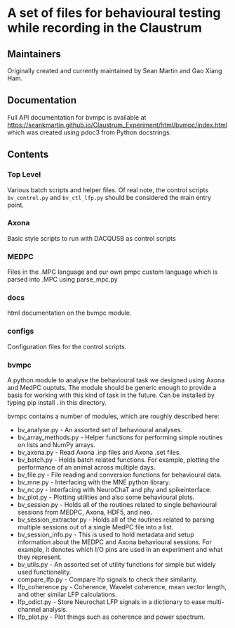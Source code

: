 # A set of files for behavioural testing while recording in the Claustrum

## Maintainers

Originally created and currently maintained by Sean Martin and Gao Xiang Ham.

## Documentation

Full API documentation for bvmpc is available at https://seankmartin.github.io/Claustrum_Experiment/html/bvmpc/index.html which was created using pdoc3 from Python docstrings.

## Contents

### Top Level

Various batch scripts and helper files. Of real note, the control scripts `bv_control.py` and `bv_ctl_lfp.py` should be considered the main entry point.

### Axona

Basic style scripts to run with DACQUSB as control scripts

### MEDPC

Files in the .MPC language and our own pmpc custom language which is parsed into .MPC using parse_mpc.py

### docs

html documentation on the bvmpc module.

### configs

Configuration files for the control scripts.

### bvmpc

A python module to analyse the behavioural task we designed using Axona and MedPC ouptuts. The module should be generic enough to provide a basis for working with this kind of task in the future. Can be installed by typing pip install . in this directory.

bvmpc contains a number of modules, which are roughly described here:

- bv_analyse.py - An assorted set of behavioural analyses.
- bv_array_methods.py - Helper functions for performing simple routines on lists and NumPy arrays.
- bv_axona.py - Read Axona .inp files and Axona .set files.
- bv_batch.py - Holds batch related functions. For example, plotting the performance of an animal across multiple days.
- bv_file.py - File reading and conversion functions for behavioural data.
- bv_mne.py - Interfacing with the MNE python library.
- bv_nc.py - Interfacing with NeuroChaT and phy and spikeinterface.
- bv_plot.py - Plotting utilities and also some behavioural plots.
- bv_session.py - Holds all of the routines related to single behavioural sessions from MEDPC, Axona, HDF5, and neo.
- bv_session_extractor.py - Holds all of the routines related to parsing multiple sessions out of a single MedPC file into a list.
- bv_session_info.py - This is used to hold metadata and setup information about the MEDPC and Axona behavioural sessions. For example, it denotes which I/O pins are used in an experiment and what they represent.
- bv_utils.py - An assorted set of utility functions for simple but widely used functionality.
- compare_lfp.py - Compare lfp signals to check their similarity.
- lfp_coherence.py - Coherence, Wavelet coherence, mean vector length, and other similar LFP calculations.
- lfp_odict.py - Store Neurochat LFP signals in a dictionary to ease multi-channel analysis.
- lfp_plot.py - Plot things such as coherence and power spectrum.
